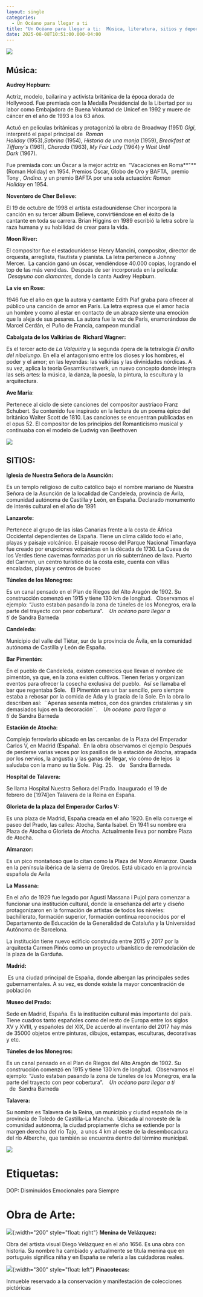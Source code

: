 ```yaml
---
layout: single
categories:
  - Un Océano para llegar a ti
title: "Un Océano para llegar a ti:  Música, literatura, sitios y deporte"
date: 2025-08-08T10:51:00.000-04:00
---
```

![](/assets/img/banner-un-oceano-para-llegar-a-ti.png)

## Música:

**Audrey Hepburn:**

Actriz, modelo, bailarina y activista británica de la época dorada de Hollywood. Fue premiada con la Medalla Presidencial de la Libertad por su labor como Embajadora de Buena Voluntad de Unicef en 1992 y muere de cáncer en el año de 1993 a los 63 años.

Actuó en películas británicas y protagonizó la obra de Broadway (1951) *Gigi*, interpretó el papel principal de  *Roman Holiday* (1953),*Sabrina* (1954), *Historia de una monja* (1959), *Breakfast at Tiffany's* (1961), *Charada* (1963), *My Fair Lady* (1964) y *Wait Until Dark* (1967).

Fue premiada con: un Óscar a la mejor actriz en  “Vacaciones en Roma**"** (Roman Holiday) en 1954. Premios Óscar, Globo de Oro y BAFTA,  premio Tony , *Ondina*. y un premio BAFTA por una sola actuación: *Roman Holiday* en 1954.

**Noventero de Cher Believe:**

El 19 de octubre de 1998 el artista estadounidense Cher incorpora la canción en su tercer álbum Believe, convirtiéndose en el éxito de la cantante en toda su carrera. Brian Higgins en 1989 escribió la letra sobre la raza humana y su habilidad de crear para la vida.

**Moon River:**

El compositor fue el estadounidense Henry Mancini, compositor, director de orquesta, arreglista, flautista y pianista. La letra pertenece a Johnny Mercer.  La canción ganó un óscar, vendiéndose 40.000 copias, logrando el top de las más vendidas.  Después de ser incorporada en la película:  *Desayuno con diamantes,* donde la canta Audrey Hepburn.

**La vie en Rose:**

1946 fue el año en que la autora y cantante Edith Piaf graba para ofrecer al público una canción de amor en París. La letra expresa que el amor hacia un hombre y como al estar en contacto de un abrazo siente una emoción que la aleja de sus pesares. La autora fue la voz de París, enamorándose de Marcel Cerdán, el Puño de Francia, campeon mundial

**Cabalgata de los Valkirias de  Richard Wagner:**

Es el tercer acto de *La Valquiria* y la segunda ópera de la tetralogía *El anillo del nibelungo*. En ella el antagonismo entre los dioses y los hombres, el poder y el amor; en las leyendas: las valkirias y las divinidades nórdicas. A su vez, aplica la teoría Gesamtkunstwerk, un nuevo concepto donde integra las seis artes:
la música, la danza, la poesía, la pintura, la escultura y la arquitectura. 

**Ave María**:

Pertenece al ciclo de siete canciones del compositor austriaco Franz
Schubert. Su contenido fue inspirado en la lectura de un poema épico del británico Walter Scott de 1810. Las canciones se encuentran publicadas en el opus 52. El compositor de los principios del Romanticismo musical y continuaba con el modelo de Ludwig van Beethoven

![](/assets/img/musica-un-oceano-para-llegar-a-ti.png)

## SITIOS:

**Iglesia de Nuestra Señora de la Asunción:** 

Es un templo religioso de culto católico bajo el nombre mariano de Nuestra Señora de la Asunción de la localidad de Candeleda, provincia de Ávila, comunidad autónoma de Castilla y León, en España. Declarado monumento de interés cultural en el año de 1991

**Lanzarote:** 

Pertenece al grupo de las islas Canarias frente a la costa de
África Occidental dependientes de España. Tiene un clima cálido todo el año, playas y paisaje volcánico. El paisaje rocoso del Parque Nacional Timanfaya fue creado por erupciones volcánicas en la década de 1730. La Cueva de los Verdes tiene cavernas formadas por un río subterráneo de lava. Puerto del Carmen, un centro turístico de la costa este, cuenta con villas encaladas, playas y centros de buceo

**Túneles de los Monegros:** 

Es un canal pensado en el Plan de Riegos del Alto Aragón de 1902. Su construcción comenzó en 1915 y tiene 130 km de longitud.   Observamos el ejemplo: “Justo estaban pasando la zona de túneles de los Monegros, era la parte del trayecto con peor cobertura”.    *Un océano para llegar a ti* de Sandra Barneda

**Candeleda:** 

Municipio del valle del Tiétar, sur de la provincia de Ávila, en la comunidad autónoma de Castilla y León de España. 

**Bar Pimentón:** 

En el pueblo de Candeleda, existen comercios que llevan el nombre de pimentón, ya que, en la zona existen cultivos. Tienen ferias y organizan eventos para ofrecer la cosecha exclusiva del pueblo.  Así se llamaba el  bar que regentaba Sole.   El Pimentón era un bar sencillo, pero siempre estaba a rebosar por la comida de Ada y la gracia de la Sole. En la obra lo describen así:  ´´Apenas sesenta metros, con dos grandes cristaleras y sin demasiados lujos en la decoración´´.    *Un océano  para llegar a ti* de Sandra Barneda

**Estación de Atocha:** 

Complejo ferroviario ubicado en las cercanías de la Plaza del Emperador Carlos V, en Madrid (España).  En la obra observamos el ejemplo Después de perderse varias veces por los pasillos de la estación de Atocha, atrapada por los nervios, la angustia y las ganas de llegar, vio cómo de lejos  la saludaba con la mano su tía Sole.  Pág. 25.    de   Sandra Barneda.

**Hospital de Talavera:** 

Se llama Hospital Nuestra Señora del Prado. Inaugurado el 19 de febrero de \[1974]en Talavera de la Reina en España.

**Glorieta de la plaza del Emperador Carlos V:** 

Es una plaza de Madrid, España creada en el año 1920. En ella
converge el paseo del Prado, las calles: Atocha, Santa Isabel. En 1941 su nombre era Plaza de Atocha o Glorieta de Atocha. Actualmente lleva por nombre Plaza de Atocha.

**Almanzor:** 

Es un pico montañoso que lo citan como la Plaza del Moro
Almanzor. Queda en la península ibérica de la sierra de Gredos. Está ubicado en la provincia española de Avila

**La Massana:**

En el año de 1929 fue legado por Agusti Massana i Pujol
para comenzar a funcionar una institución cultural, donde la enseñanza del arte y diseño protagonizaron en la formación de artistas de todos los niveles: bachillerato, formación superior, formación continua reconocidos por el Departamento de Educación de la Generalidad de Cataluña y la Universidad Autónoma de Barcelona. 

La institución tiene nuevo edificio construida entre 2015
y 2017 por la arquitecta Carmen Pinós como un proyecto urbanístico de
remodelación de la plaza de la Garduña.

**Madrid:** 

 Es una ciudad principal de España, donde albergan las principales sedes gubernamentales. A su vez, es donde existe la mayor concentración de población

**Museo del Prado:**

Sede en Madrid, España. Es la institución cultural más importante del país. Tiene cuadros tanto españoles como del resto de Europa entre los siglos XV y XVIII, y españoles del XIX, De acuerdo al inventario del 2017 hay más de 35000 objetos entre pinturas, dibujos, estampas, esculturas, decorativas y etc. 

**Túneles de los Monegros:** 

Es un canal pensado en el Plan de Riegos del Alto Aragón de 1902. Su construcción comenzó en 1915 y tiene 130 km de longitud.   Observamos el ejemplo: “Justo
estaban pasando la zona de túneles de los Monegros, era la parte del trayecto
con peor cobertura”.    *Un océano para llegar a ti*     de  Sandra Barneda

**Talavera:** 

Su nombre es Talavera de la Reina, un municipio y ciudad española de la provincia de Toledo de Castilla-La Mancha.  Ubicada al noroeste de la comunidad autónoma, la ciudad propiamente dicha se extiende por la margen derecha del río Tajo, ​ a unos 4 km al oeste de la desembocadura del río Alberche, que también se encuentra dentro del término municipal.





![](/assets/img/sitios-de-un-ocesno-para-llegar-a-ti.png)

# Etiquetas:

DOP: Disminuidos Emocionales para Siempre

# Obra de Arte:




![](/assets/img/mienina.jpg){:width="200" style="float: right"}
**Menina de Velázquez:** 

Obra del artista visual Diego Velázquez en el año 1656. Es una obra con
historia. Su nombre ha cambiado y actualmente se titula menina que en portugués significa niña y en España se refería a las cuidadoras reales.



![](/assets/img/pinacotecas.jpg){:width="300" style="float: left"}
**Pinacotecas:** 

Inmueble reservado a la conservación y manifestación de colecciones pictóricas
